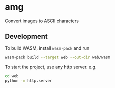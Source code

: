 # amg

Convert images to ASCII characters

## Development

To build WASM, install `wasm-pack` and run

```sh
wasm-pack build --target web --out-dir web/wasm
```

To start the project, use any http server. e.g.

```sh
cd web
python -m http.server
```

